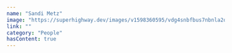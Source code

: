 ```yaml
---
name: "Sandi Metz"
image: "https://superhighway.dev/images/v1598360595/vdg4snbfbus7nbnla2oo.jpg"
link: ""
category: "People"
hasContent: true
---
```

